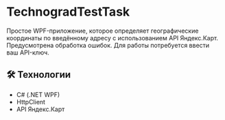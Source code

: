 # TechnogradTestTask

Простое WPF-приложение, которое определяет географические координаты по введённому адресу с использованием API Яндекс.Карт. Предусмотрена обработка ошибок. Для работы потребуется ввести ваш API-ключ.

## 🛠 Технологии
- C# (.NET WPF)
- HttpClient
- API Яндекс.Карт
